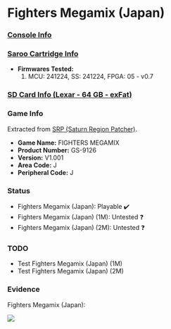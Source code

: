# Fighters Megamix (Japan)

### [Console Info](../../../../../Info/Consoles/VA13/README.md)

### [Saroo Cartridge Info](../../../../../Info/Cartridges/GuangzhouSanStarOnlineShop/1.6/README.md)

- <b>Firmwares Tested:</b>
  1. MCU: 241224, SS: 241224, FPGA: 05 - v0.7

### [SD Card Info (Lexar - 64 GB - exFat)](../../../../../Info/SdCards/Lexar/64GB/exfat/README.md)

### Game Info

Extracted from [SRP (Saturn Region Patcher)](https://segaxtreme.net/resources/saturn-region-patcher.81/download).

- <b>Game Name:</b> FIGHTERS MEGAMIX
- <b>Product Number:</b> GS-9126
- <b>Version:</b> V1.001
- <b>Area Code:</b> J
- <b>Peripheral Code:</b> J

### Status

- Fighters Megamix (Japan): Playable :heavy_check_mark:
- Fighters Megamix (Japan) (1M): Untested :question:
- Fighters Megamix (Japan) (2M): Untested :question:

### TODO

- Test Fighters Megamix (Japan) (1M)
- Test Fighters Megamix (Japan) (2M)

### Evidence

Fighters Megamix (Japan):

[![](https://img.youtube.com/vi/r74RNTLgXPE/0.jpg)](https://www.youtube.com/watch?v=r74RNTLgXPE)
